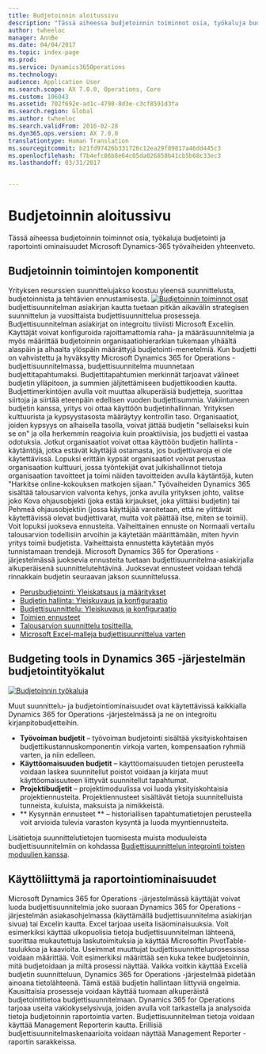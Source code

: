 ```yaml
---
title: Budjetoinnin aloitussivu
description: "Tässä aiheessa budjetoinnin toiminnot osia, työkaluja budjetointi ja raportointi ominaisuudet Microsoft Dynamics-365 työvaiheiden yhteenveto."
author: twheeloc
manager: AnnBe
ms.date: 04/04/2017
ms.topic: index-page
ms.prod: 
ms.service: Dynamics365Operations
ms.technology: 
audience: Application User
ms.search.scope: AX 7.0.0, Operations, Core
ms.custom: 106043
ms.assetid: 702f692e-ad1c-4798-8d3e-c3cf8591d3fa
ms.search.region: Global
ms.author: twheeloc
ms.search.validFrom: 2016-02-28
ms.dyn365.ops.version: AX 7.0.0
translationtype: Human Translation
ms.sourcegitcommit: b21fd97426b331726c12ea29f89817a46dd445c3
ms.openlocfilehash: f7b4efc06b8e64c05da026850b41cb5b68c33ec3
ms.lasthandoff: 03/31/2017


---
```


# <a name="budgeting-home-page"></a>Budjetoinnin aloitussivu

Tässä aiheessa budjetoinnin toiminnot osia, työkaluja budjetointi ja raportointi ominaisuudet Microsoft Dynamics-365 työvaiheiden yhteenveto.

<a name="components-of-budgeting-functionality"></a>Budjetoinnin toimintojen komponentit
-------------------------------------

Yrityksen resurssien suunnittelujakso koostuu yleensä suunnittelusta, budjetoinnista ja tehtävien ennustamisesta.
[![Budjetoinnin toiminnot osat](./media/budgeting-functionality-components.jpg)](./media/budgeting-functionality-components.jpg) budjettisuunnitelman asiakirjan kautta tuetaan pitkän aikavälin strategisen suunnittelun ja vuosittaista budjettisuunnittelua prosesseja. Budjettisuunnitelman asiakirjat on integroitu tiiviisti Microsoft Exceliin. Käyttäjät voivat konfiguroida rajoittamattomia raha- ja määräsuunnitelmia ja myös määrittää budjetoinnin organisaatiohierarkian tukemaan ylhäältä alaspäin ja alhaalta ylöspäin määrättyjä budjetointi-menetelmiä. Kun budjetti on vahvistettu ja hyväksytty Microsoft Dynamics 365 for Operations -budjettisuunnitelmassa, budjettisuunnitelma muunnetaan budjettitapahtumaksi. Budjettitapahtumien merkinnät tarjoavat välineet budjetin ylläpitoon, ja summien jäljitettämiseen budjettikoodien kautta. Budjettimerkintöjen avulla voit muuttaa alkuperäisiä budjetteja, suorittaa siirtoja ja siirtää eteenpäin edellisen vuoden budjettisummia. Vakiintuneen budjetin kanssa, yritys voi ottaa käyttöön budjetinhallinnan. Yrityksen kulttuurista ja kypsyystasosta määräytyy kontrollin taso. Organisaatiot, joiden kypsyys on alhaisella tasolla, voivat jättää budjetin "sellaiseksi kuin se on" ja olla herkemmin reagoivia kuin proaktiivisia, jos budjetti ei vastaa odotuksia. Jotkut organisaatiot voivat ottaa käyttöön budjetin hallinta -käytäntöjä, jotka estävät käyttäjiä ostamasta, jos budjettivaroja ei ole käytettävissä. Lopuksi erittäin kypsät organisaatiot voivat perustaa organisaation kulttuuri, jossa työntekijät ovat julkishallinnot tietoja organisaation tavoitteet ja toimi näiden tavoitteiden avulla käytäntöjä, kuten "Harkitse online-kokouksen matkojen sijaan." Työvaiheiden Dynamics 365 sisältää talousarvion valvonta kehys, jonka avulla yrityksen johto, valitse joko Kova ohjausobjekti (joka estää kirjaukset, joka ylittäisi budjetin) tai Pehmeä ohjausobjektiin (jossa käyttäjää varoitetaan, että ne ylittävät käytettävissä olevat budjettivarat, mutta voit päättää itse, miten se toimii). Voit lopuksi juokseva ennusteita. Vaiheittainen ennuste on Normaali vertailu talousarvion todellisiin arvoihin ja käytetään määrittämään, miten hyvin yritys toimii budjetista. Vaiheittaista ennustetta käytetään myös tunnistamaan trendejä. Microsoft Dynamics 365 for Operations -järjestelmässä juoksevia ennusteita tuetaan budjettisuunnitelma-asiakirjalla alkuperäisenä suunnittelutehtävinä. Juoksevat ennusteet voidaan tehdä rinnakkain budjetin seuraavan jakson suunnittelussa.

-   [Perusbudjetointi: Yleiskatsaus ja määritykset](basic-budgeting-overview-configuration.md)
-   [Budjetin hallinta: Yleiskuvaus ja konfiguraatio](budget-control-overview-configuration.md)
-   [Budjettisuunnittelu: Yleiskuvaus ja konfiguraatio](budget-planning-overview-configuration.md)
-   [Toimien ennusteet](position-forecasting.md)
-   [Talousarvion suunnittelu tositteilla.](budget-planning-justification-docs.md)
-   [Microsoft Excel-malleja budjettisuunnittelua varten](budget-planning-excel-templates.md)

## <a name="budgeting-tools-in-dynamics-365-for-operations"></a>Budgeting tools in Dynamics 365 -järjestelmän budjetointityökalut
[![Budjetoinnin työkaluja](./media/budgeting-tools.jpg)](./media/budgeting-tools.jpg) 

Muut suunnittelu- ja budjetointiominaisuudet ovat käytettävissä kaikkialla Dynamics 365 for Operations -järjestelmässä ja ne on integroitu kirjanpitobudjetteihin.

-   **Työvoiman budjetit** – työvoiman budjetointi sisältää yksityiskohtaisen budjettikustannuskomponentin virkoja varten, kompensaation ryhmiä varten, ja niin edelleen.
-   **Käyttöomaisuuden budjetit** – käyttöomaisuuden tietojen perusteella voidaan laskea suunnitellut poistot voidaan ja kirjata muut käyttöomaisuuteen liittyvät suunnitellut tapahtumat.
-   **Projektibudjetit** – projektimoduulissa voi luoda yksityiskohtaisia projektiennusteita. Projektiennusteet sisältävät tietoja suunnitelluista tunneista, kuluista, maksuista ja nimikkeistä.
-   ** Kysynnän ennusteet ** – historiallisen tapahtumatietojen perusteella voit arvioida tulevia varaston kysyntä ja luoda myyntiennusteita.

Lisätietoja suunnittelutietojen tuomisesta muista moduuleista budjettisuunnitelmiin on kohdassa [Budjettisuunnittelun integrointi toisten moduulien kanssa](budget-planning-integration-other-modules.md).

## <a name="user-interface-and-reporting-capabilities"></a>Käyttöliittymä ja raportointiominaisuudet
Microsoft Dynamics 365 for Operations -järjestelmässä käyttäjät voivat luoda budjettisuunnitelmia joko suoraan Dynamics 365 for Operations -järjestelmän asiakasohjelmassa (käyttämällä budjettisuunnitelma asiakirjan sivua) tai Excelin kautta. Excel tarjoaa useita lisäominaisuuksia. Voit esimerkiksi käyttää ulkopuolisia tietoja budjettisuunnitelman lähteenä, suorittaa mukautettuja laskutoimituksia ja käyttää Microsoftin PivotTable-taulukkoa ja kaavioita. Useimmat muuttujat budjettisuunnitteluprosessissa voidaan määrittää. Voit esimerkiksi määrittää sen kuka tekee budjetoinnin, mitä budjetoidaan ja miltä prosessi näyttää. Vaikka voitkin käyttää Exceliä budjetin suunnitteluun, Dynamics 365 for Operations -järjestelmää pidetään ainoana tietolähteenä. Tämä estää budjetin hallintaan liittyviä ongelmia. Kausittaisia prosesseja voidaan käyttää tuomaan alkuperäistä budjetointitietoa budjettisuunnitelmaan. Dynamics 365 for Operations tarjoaa useita vakiokyselysivuja, joiden avulla voit tarkastella ja analysoida tietoja budjetoinnin raportointia varten. Budjettisuunnitelman tietoja voidaan käyttää Management Reporterin kautta. Erillisiä budjettisuunnitelmaskenaarioita voidaan näyttää Management Reporter -raportin sarakkeissa.





